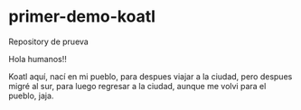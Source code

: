 # primer-demo-koatl
Repository de prueva

Hola humanos!!

Koatl aquí, nací en mi pueblo,
para despues viajar a la ciudad,
pero despues migré al sur, 
para luego regresar a la ciudad, 
aunque me volvi para el pueblo,
jaja.
